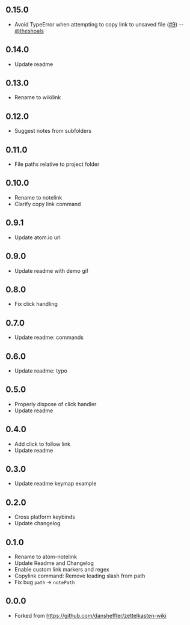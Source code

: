 ## 0.15.0
* Avoid TypeError when attempting to copy link to unsaved file ([#9](https://github.com/Zettelkasten-Method/atom-wikilink/pull/9)) -- [@theshoals](https://github.com/theshoals)

## 0.14.0
* Update readme

## 0.13.0
* Rename to wikilink

## 0.12.0
* Suggest notes from subfolders

## 0.11.0
* File paths relative to project folder

## 0.10.0
* Rename to notelink
* Clarify copy link command

## 0.9.1
* Update atom.io url

## 0.9.0
* Update readme with demo gif

## 0.8.0
* Fix click handling

## 0.7.0
* Update readme: commands

## 0.6.0
* Update readme: typo

## 0.5.0
* Properly dispose of click handler
* Update readme

## 0.4.0
* Add click to follow link
* Update readme

## 0.3.0
* Update readme keymap example

## 0.2.0
* Cross platform keybinds
* Update changelog

## 0.1.0
* Rename to atom-notelink
* Update Readme and Changelog
* Enable custom link markers and regex
* Copylink command: Remove leading slash from path
* Fix bug `path` -> `notePath`

## 0.0.0
* Forked from https://github.com/dansheffler/zettelkasten-wiki

